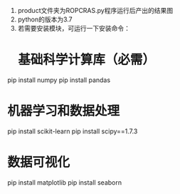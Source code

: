 1. product文件夹为ROPCRAS.py程序运行后产出的结果图
2. python的版本为3.7
3. 若需要安装模块，可运行一下安装命令：
   # 基础科学计算库（必需）
  pip install numpy 
  pip install pandas
  
  # 机器学习和数据处理
  pip install scikit-learn
  pip install scipy==1.7.3 
  
  # 数据可视化
  pip install matplotlib
  pip install seaborn
